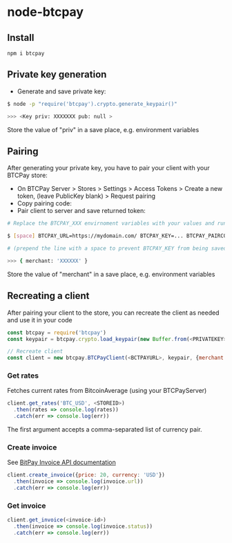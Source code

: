 # node-btcpay

## Install
```shell
npm i btcpay
```

## Private key generation
* Generate and save private key:
```bash
$ node -p "require('btcpay').crypto.generate_keypair()"

>>> <Key priv: XXXXXXX pub: null >
```

Store the value of "priv" in a save place, e.g. environment variables

## Pairing

After generating your private key, you have to pair your client with your BTCPay store:

* On BTCPay Server > Stores > Settings > Access Tokens > Create a new token, (leave PublicKey blank) > Request pairing
* Copy pairing code:
* Pair client to server and save returned token:

```bash
# Replace the BTCPAY_XXX envirnoment variables with your values and run:

$ [space] BTCPAY_URL=https://mydomain.com/ BTCPAY_KEY=... BTCPAY_PAIRCODE=... node -e "const btcpay=require('btcpay'); new btcpay.BTCPayClient(process.env.BTCPAY_URL, btcpay.crypto.load_keypair(Buffer.from(process.env.BTCPAY_KEY, 'hex'))).pair_client(process.env.BTCPAY_PAIRCODE).then(console.log).catch(console.error)"

# (prepend the line with a space to prevent BTCPAY_KEY from being saved to your bash history)

>>> { merchant: 'XXXXXX' }
```

Store the value of "merchant" in a save place, e.g. environment variables

## Recreating a client
After pairing your client to the store, you can recreate the client as needed and use it in your code
```js
const btcpay = require('btcpay')
const keypair = btcpay.crypto.load_keypair(new Buffer.from(<PRIVATEKEY>, 'hex'))

// Recreate client
const client = new btcpay.BTCPayClient(<BCTPAYURL>, keypair, {merchant: <MERCHANT>})
```

### Get rates
Fetches current rates from BitcoinAverage (using your BTCPayServer)
```js
client.get_rates('BTC_USD', <STOREID>)
  .then(rates => console.log(rates))
  .catch(err => console.log(err))
```
The first argument accepts a comma-separated list of currency pair.

### Create invoice
See [BitPay Invoice API documentation](https://bitpay.com/api#resource-Invoices)
```js
client.create_invoice({price: 20, currency: 'USD'})
  .then(invoice => console.log(invoice.url))
  .catch(err => console.log(err))
```

### Get invoice
```js
client.get_invoice(<invoice-id>)
  .then(invoice => console.log(invoice.status))
  .catch(err => console.log(err))
```
